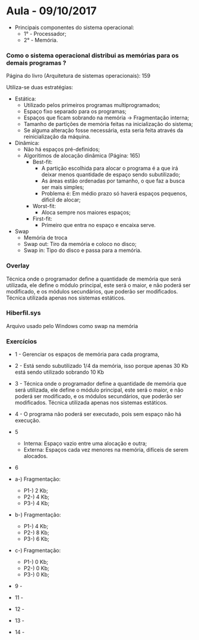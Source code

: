 # Aula - 09/10/2017

* Principais componentes do sistema operacional:
    * 1° - Processador;
    * 2° - Memória.

### Como o sistema operacional distribui as memórias para os demais programas ?

Página do livro (Arquitetura de sistemas operacionais): 159

Utiliza-se duas estratégias:
* Estática:
    * Utilizado pelos primeiros programas multiprogramados;
    * Espaço fixo separado para os programas;
    * Espaços que ficam sobrando na memória -> Fragmentação interna;
    * Tamanho de partições de memória feitas na inicialização do sistema;
    * Se alguma alteração fosse necessária, esta seria feita através da reinicialização da máquina. 
* Dinâmica:
    * Não há espaços pré-definidos;
    * Algoritimos de alocação dinâmica (Página: 165)
        * Best-fit:
            * A partição escolhida para alocar o programa é a que irá deixar menos quantidade de espaço sendo subutilizado;
            * As áreas estão ordenadas por tamanho, o que faz a busca ser mais simples;
            * Problema é: Em médio prazo só haverá espaços pequenos, dificil de alocar;
        * Worst-fit:
            * Aloca sempre nos maiores espaços;
        * First-fit:
            * Primeiro que entra no espaço e encaixa serve.
* Swap
    * Memória de troca
    * Swap out: Tiro da memória e coloco no disco;
    * Swap in: Tipo do disco e passa para a memória.

### Overlay

Técnica onde o programador define a quantidade de memória que será utilizada, ele define o módulo principal, este será o maior, e não poderá ser modificado, e os módulos secundários, que poderão ser modificados.
Técnica utilizada apenas nos sistemas estáticos.

### Hiberfil.sys
Arquivo usado pelo Windows como swap na memória

### Exercícios

* 1 - Gerenciar os espaços de memória para cada programa, 

* 2 - Está sendo subutilizado 1/4 da memória, isso porque apenas 30 Kb está sendo utilizado sobrando 10 Kb

* 3 - Técnica onde o programador define a quantidade de memória que será utilizada, ele define      o módulo principal, este será o maior, e não poderá ser modificado, e os módulos                secundários, que poderão ser modificados. Técnica utilizada apenas nos sistemas estáticos.

* 4 - O programa não poderá ser executado, pois sem espaço não há execução.

* 5
    * Interna: Espaço vazio entre uma alocação e outra;
    * Externa: Espaços cada vez menores na memória, difíceis de serem alocados.

* 6
* a-) Fragmentação:
    * P1-) 2 Kb;
    * P2-) 4 Kb;
    * P3-) 4 Kb;
* b-) Fragmentação:
    * P1-) 4 Kb;
    * P2-) 8 Kb;
    * P3-) 6 Kb;
* c-) Fragmentação:
    * P1-) 0 Kb;
    * P2-) 0 Kb;
    * P3-) 0 Kb;

* 9 - 

* 11 - 

* 12 - 

* 13 - 

* 14 - 